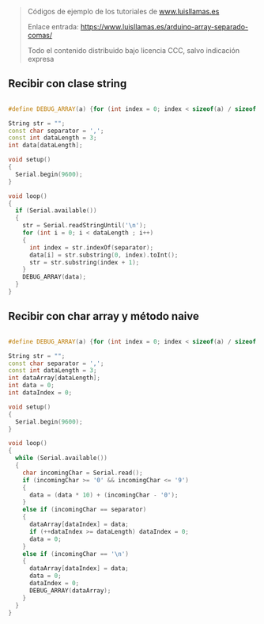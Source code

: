 > Códigos de ejemplo de los tutoriales de www.luisllamas.es
>
> Enlace entrada: https://www.luisllamas.es/arduino-array-separado-comas/
>
> Todo el contenido distribuido bajo licencia CCC, salvo indicación expresa


## Recibir con clase string
```cpp
#define DEBUG_ARRAY(a) {for (int index = 0; index < sizeof(a) / sizeof(a[0]); index++)   {Serial.print(a[index]); Serial.print('\t');} Serial.println();};

String str = "";
const char separator = ',';
const int dataLength = 3;
int data[dataLength];

void setup()
{
  Serial.begin(9600);
}

void loop()
{
  if (Serial.available())
  {
    str = Serial.readStringUntil('\n');
    for (int i = 0; i < dataLength ; i++)
    {
      int index = str.indexOf(separator);
      data[i] = str.substring(0, index).toInt();
      str = str.substring(index + 1);
    }
    DEBUG_ARRAY(data);
  }
}
```



## Recibir con char array y método naive
```cpp
#define DEBUG_ARRAY(a) {for (int index = 0; index < sizeof(a) / sizeof(a[0]); index++)   {Serial.print(a[index]); Serial.print('\t');} Serial.println();};

String str = "";
const char separator = ',';
const int dataLength = 3;
int dataArray[dataLength];
int data = 0;
int dataIndex = 0;

void setup()
{
  Serial.begin(9600);
}

void loop()
{
  while (Serial.available())
  {
    char incomingChar = Serial.read();
    if (incomingChar >= '0' && incomingChar <= '9')
    {
      data = (data * 10) + (incomingChar - '0');
    }
    else if (incomingChar == separator)
    {
      dataArray[dataIndex] = data;
      if (++dataIndex >= dataLength) dataIndex = 0;
      data = 0;
    }
    else if (incomingChar == '\n')
    {
      dataArray[dataIndex] = data;
      data = 0;
      dataIndex = 0;
      DEBUG_ARRAY(dataArray);
    }
  }
}
```


